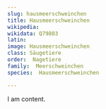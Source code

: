 ```yaml
---
slug: hausmeerschweinchen
title: Hausmeerschweinchen
wikipedia: 
wikidata: Q79803
latin:
image: Hausmeerschweinchen
class: Säugetiere
order:  Nagetiere
family:  Meerschweinchen
species:  Hausmeerschweinchen

---
```


I am content.
